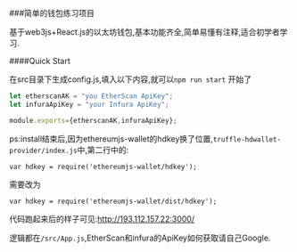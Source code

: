 ###简单的钱包练习项目

基于web3js+React.js的以太坊钱包,基本功能齐全,简单易懂有注释,适合初学者学习. 

####Quick Start

在src目录下生成config.js,填入以下内容,就可以`npm run start` 开始了

```js
let etherscanAK = "you EtherScan ApiKey";
let infuraApiKey = "your Infura ApiKey";

module.exports={etherscanAK,infuraApiKey};
```
ps:install结束后,因为ethereumjs-wallet的hdkey换了位置,`truffle-hdwallet-provider/index.js`中,第二行中的:

```
var hdkey = require('ethereumjs-wallet/hdkey');
```

需要改为

```
var hdkey = require('ethereumjs-wallet/dist/hdkey');
```



代码跑起来后的样子可见:http://193.112.157.22:3000/



逻辑都在`/src/App.js`,EtherScan和infura的ApiKey如何获取请自己Google. 
